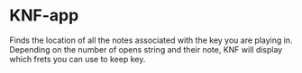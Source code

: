 # KNF-app

Finds the location of all the notes associated with the key you are playing in. Depending on the number of opens string and their note, KNF will display which frets you can use to keep key.

